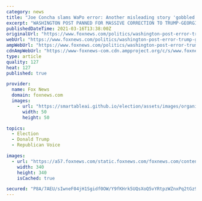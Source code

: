 ```yaml
---
category: news
title: "Joe Concha slams WaPo error: Another misleading story 'gobbled up' by anti-Trump media"
excerpt: "WASHINGTON POST PANNED FOR MASSIVE CORRECTION TO TRUMP-GEORGIA ELECTION STORY: 'SO, THEY MADE UP QUOTES' The Washington Post made a massive correction Monday to a January report about a phone call between then-President Donald Trump and Georgia elections ..."
publishedDateTime: 2021-03-16T13:38:00Z
originalUrl: "https://www.foxnews.com/politics/washington-post-error-trump-georgia-election-concha"
webUrl: "https://www.foxnews.com/politics/washington-post-error-trump-georgia-election-concha"
ampWebUrl: "https://www.foxnews.com/politics/washington-post-error-trump-georgia-election-concha.amp"
cdnAmpWebUrl: "https://www-foxnews-com.cdn.ampproject.org/c/s/www.foxnews.com/politics/washington-post-error-trump-georgia-election-concha.amp"
type: article
quality: 127
heat: 127
published: true

provider:
  name: Fox News
  domain: foxnews.com
  images:
    - url: "https://smartableai.github.io/election/assets/images/organizations/foxnews.com-50x50.jpg"
      width: 50
      height: 50

topics:
  - Election
  - Donald Trump
  - Republican Voice

images:
  - url: "https://a57.foxnews.com/static.foxnews.com/foxnews.com/content/uploads/2020/10/340/340/image-5.png?ve=1&tl=1"
    width: 340
    height: 340
    isCached: true

secured: "P8A/7AEU/sIwneF04jH1Sgidf0OW/Y9fKHrk5UQsXoQ5vYRtpzWZnxPq2tGz9A10JyldZN+aHTzmDA+urz1rbLK14xX9sx5UTYkExWWtpIfghqlDrVr5E6WpgUPUCaYFEIlrQgTVwLJ9m2YQ/C+dgCK/GQG39UxXP44kZJwPxlOiBq7j7anKkBWF49SjLqG99tNYffNy4RNCjojP0FeJAwGZLifHWvdUHfJ6JEkMFuMhzhJdq6SAPdM8B6X59m0JNcRfqFwrwPKfI/TPRp2IaFc52RRkh1kzjI4Wklfio9wU+yYrViTM9j/LqPEPFj6DdB2CmIA1pCF7g97DgDRplR55/k/z7ZntNbaRM528mXc=;VQvYmu1Y+MNpPXibcUGgOg=="
---
```



